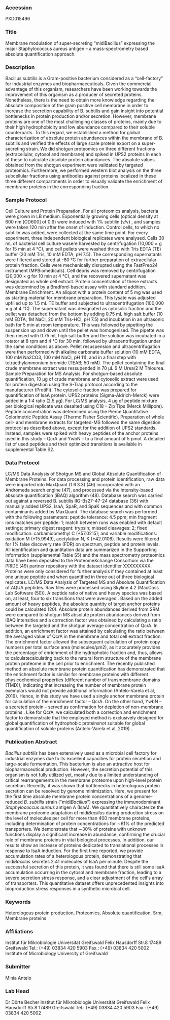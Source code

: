 ### Accession
PXD015496

### Title
Membrane modulation of super-secreting “midiBacillus” expressing the major Staphylococcus aureus antigen – a mass-spectrometry based absolute quantification approach.

### Description
Bacillus subtilis is a Gram-positive bacterium considered as a “cell-factory” for industrial enzymes and biopharmaceuticals. Given the commercial advantage of this organism, researchers have been working towards the improvement of this organism as a producer of secreted proteins. Nonetheless, there is the need to obtain more knowledge regarding the absolute composition of the gram positive cell membrane in order to increase the secretion capability of B. subtilis and gain insight into potential bottlenecks in protein production and/or secretion. However, membrane proteins are one of the most challenging classes of proteins, mainly due to their high hydrophobicity and low abundance compared to their soluble counterparts.  To this regard, we established a method for global characterization of absolute protein abundances within the membrane of B. subtilis and verified the effects of large scale protein export on a super-secreting strain. We did shotgun proteomics on three different fractions (extracellular, cytosol and membrane) and spiked in UPS2 proteins in each of these to calculate absolute protein abundances. The absolute values obtained from the shotgun experiment were validated by targeted proteomics. Furthermore, we performed western blot analysis on the three subcellular fractions using antibodies against proteins localized in these three different compartments in order to visually validate the enrichment of membrane proteins in the corresponding fraction.

### Sample Protocol
Cell Culture and Protein Preparation. For all proteomics analysis, bacteria were grown in LB medium. Exponentially growing cells (optical density at 600 nm [OD600] of 0.9) were induced with 1% subtilin (v/v) , and samples were taken 120 min after the onset of induction. Control cells, to which no subtilin was added, were collected at the same time point. For every experiment, three independent biological replicates were analysed. Cells 30 mL of bacterial cell culture wasere harvested by centrifugation (10,000 × g for 15 min at 4 °C), and cell pellets were washed thrice with Tris EDTA (TE) buffer (20 mM Tris, 10 mM EDTA, pH 7.5). The corresponding supernatants were filtered and stored at -80 °C for further preparation of extracellular protein fraction. Cells were mechanically disrupted using the FastPrep24 instrument (MPBiomedicals). Cell debris was removed by centrifugation (20,000 × g for 10 min at 4 °C), and the recovered supernatant was designated as whole cell extract. Protein concentration of these extracts was determined by a Bradford-based assay with standard addition. Membrane Enrichment. An aliquot with a protein content of 5 mg was used as starting material for membrane preparation. This lysate was adjusted upfilled up  to 1.5 mL TE buffer and subjected to ultracentrifugation (100,000 × g at 4 °C). The supernatant was designated as cytosolic fraction and the pellet was detached from the bottom by adding 0.75 mL high salt buffer (10 mM EDTA, 1M NaCl, 20 mM Tris-HCl, pH 7.5) and incubation in an ultrasonic bath for 5 min at room temperature. This was followed by pipetting the suspension up and down until the pellet was homogenised. The pipette was then rinsed with 0.75 mL high salt buffer and the solution was incubated in a rotator at 8 rpm and 4 °C for 30 min, followed by ultracentrifugation under the same conditions as above. Pellet resuspension and ultracentrifugation were then performed with alkaline carbonate buffer  solution (10 mM EDTA, 100 mM Na2CO3, 100 mM NaCl, pH 11), and in a final step with tetraethylammonium bromide (TEAB; 50 mM). The pellet containing the final crude membrane extract was ressupended in 70 µL 6 M Urea/2 M Thiourea.  Sample Preparation for MS Analysis. For shotgun-based absolute quantification, 10 µg of crude membrane and cytosolic extract were used for protein digestion using the S-Trap protocol according to the manufacturer (ProtiFi). The cytosolic fraction was prepared for quantification of IsaA protein. UPS2 proteins (Sigma-Aldrich-Merck) were added in a 1:4 ratio (2.5 µg). For LC/MS analysis, 4 µg of peptide mixture per biological replicate was desalted using C18 – Zip Tips (Merck Millipore). Peptide concentration was determined using the Pierce Quantitative Colorimetric Peptide Assay (Thermo Fisher Scientific). Preparation of whole cell- and membrane extracts for targeted-MS followed the same digestion protocol as described above, except for the addition of UPS2 standards. Instead, samples were spiked with heavy peptides of the anchor proteins used in this study – QcrA and YwbN – to a final amount of 5 pmol. A detailed list of used peptides and their optimized transitions is available in supplemental Table S2.

### Data Protocol
LC/MS Data Analysis of Shotgun MS and Global Absolute Quantification of Membrane Proteins. For data processing and protein identification, raw data were imported into MaxQuant (1.6.3.3) (46) incorporated with an Andromeda search engine (47), and processed via the intensity-based absolute quantification (iBAQ) algorithm (48). Database search was carried out against a reversed B. subtilis IIG-Bs27-47-24 database (36) with manually added UPS2, IsaA, SpaR, and SpaK sequences and with common contaminants added by MaxQuant. The database search was performed with the following parameters: peptide tolerance: 4.5 ppm; min fragment ions matches per peptide: 1; match between runs was enabled with default settings; primary digest reagent: trypsin; missed cleavages: 2; fixed modification: carbamidomethyl C (+57.0215); and variable modifications: oxidation M (+15.9949), acetylation N, K (+42.0106). Results were filtered for 1% false discovery rate (FDR) on spectrum, peptide and protein levels. All identification and quantitation data are summarized in the Supporting Information (supplemental Table S5) and the mass spectrometry proteomics data have been deposited to the ProteomeXchange Consortium via the PRIDE (49) partner repository with the dataset identifier XXXXXXXXX. Proteins   were only considered for further analysis if they contained at least one unique peptide and when quantified in three out of three biological replicates. LC/MS Data Analysis of Targeted MS and Absolute Quantification of AQUA peptides. Raw files were processed using Skyline 4.2 (MacCoss Lab Software (50)).  A peptide ratio of native and heavy species was based on, at least, four to six transitions  that were averaged . Based on the added amount of heavy peptides, the absolute quantity of target anchor proteins could be calculated (20). Absolute protein abundances derived from SRM were compared to shotgun MS absolute protein abundances  derived from iBAQ intensities and a correction factor was obtained by calculating a ratio between the targeted and the shotgun average concentration of QcrA. In addition, an enrichment factor was attained by calculating the ratio between the averaged value of QcrA   in the membrane and total cell extract fraction. The enrichment factor allowed the subsequent calculation of protein copy numbers per total surface area (molecules/µm2), as it accurately provides the percentage   of enrichment of the hydrophobic fraction and, thus, allows to calculatecalculating back to the natural form structure  of the membrane protein proteome in the cell prior to enrichment. The recently published method on absolute membrane protein quantification has demonstrated that the enrichment factor is similar for membrane proteins with different physicochemical properties (different number of transmembrane domains (TMD)), indicating that increasing the number of membrane protein exemplars would not provide additional information (Antelo-Varela et al, 2019). Hence, in this study we have used a single anchor membrane protein for calculation of the enrichment factor – QcrA.   On the other hand, YwbN – a secreted protein – served as confirmation for depletion of non-membrane proteins  . Like for QcrA, we calculated both a correction and enrichment factor to demonstrate that the employed method is exclusively designed for global quantification of hydrophobic proteinsnot suitable  for global quantification of soluble proteins (Antelo-Varela et al, 2019) .

### Publication Abstract
<i>Bacillus subtilis</i> has been extensively used as a microbial cell factory for industrial enzymes due to its excellent capacities for protein secretion and large-scale fermentation. This bacterium is also an attractive host for biopharmaceutical production. However, the secretion potential of this organism is not fully utilized yet, mostly due to a limited understanding of critical rearrangements in the membrane proteome upon high-level protein secretion. Recently, it was shown that bottlenecks in heterologous protein secretion can be resolved by genome minimization. Here, we present for the first time absolute membrane protein concentrations of a genome-reduced <i>B. subtilis</i> strain ("midi<i>Bacillus</i>") expressing the immunodominant <i>Staphylococcus aureus</i> antigen A (IsaA). We quantitatively characterize the membrane proteome adaptation of midi<i>Bacillus</i> during production stress on the level of molecules per cell for more than 400 membrane proteins, including determination of protein concentrations for &#x223c;61% of the predicted transporters. We demonstrate that &#x223c;30% of proteins with unknown functions display a significant increase in abundance, confirming the crucial role of membrane proteins in vital biological processes. In addition, our results show an increase of proteins dedicated to translational processes in response to IsaA induction. For the first time reported, we provide accumulation rates of a heterologous protein, demonstrating that midi<i>Bacillus</i> secretes 2.41 molecules of IsaA per minute. Despite the successful secretion of this protein, it was found that there is still some IsaA accumulation occurring in the cytosol and membrane fraction, leading to a severe secretion stress response, and a clear adjustment of the cell's array of transporters. This quantitative dataset offers unprecedented insights into bioproduction stress responses in a synthetic microbial cell.

### Keywords
Heterologous protein production, Proteomics, Absolute quantification, Srm, Membrane proteins

### Affiliations
Institut für Mikrobiologie Universität Greifswald Felix Hausdorff Str.8 17489 Greifswald Tel.:  (+49) 03834 420 5903 Fax.: (+49) 03834 420 5002
Institute of Microbiology University of Greifswald

### Submitter
Minia Antelo

### Lab Head
Dr Dörte Becher
Institut für Mikrobiologie Universität Greifswald Felix Hausdorff Str.8 17489 Greifswald Tel.:  (+49) 03834 420 5903 Fax.: (+49) 03834 420 5002


